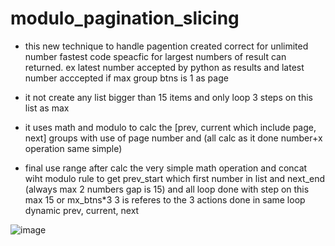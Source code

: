 # modulo_pagination_slicing

* this new technique to handle pagention created correct for unlimited number fastest code speacfic for largest numbers of result can returned. ex latest number accepted by python as results and latest number acccepted if max group btns is 1 as page
  
* it not create any list bigger than 15 items and only loop 3 steps on this list as max
*  it uses math and modulo to calc the [prev, current which include page, next] groups with use of page number and (all calc as it done number+x operation same simple)
*  final use range after calc the very simple math operation and concat wiht modulo rule to get prev_start which first number in list and next_end (always max 2 numbers gap is 15) and all loop done with step on this max 15 or mx_btns*3 3 is referes to the 3 actions done in same loop dynamic prev, current, next

![image](https://github.com/MahmoudHegazi/modulo_pagination_slicing/assets/55125302/5e621da2-65bf-4246-89bc-166a882d845b)
